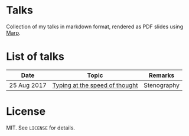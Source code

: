 # Talks

Collection of my talks in markdown format, rendered as PDF slides using [Marp](https://yhatt.github.io/marp/).

# List of talks
|Date|Topic|Remarks
|---|---|---|
| 25 Aug 2017 | [Typing at the speed of thought](tree/master/typing-at-speed-of-thought)|Stenography|

# License

MIT. See `LICENSE` for details.
